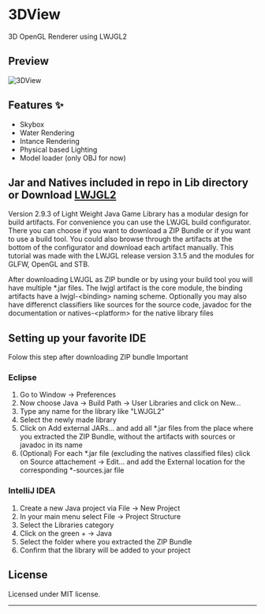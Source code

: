 # 3DView

3D OpenGL Renderer using LWJGL2

## Preview

![3DView](https://github.com/BUMBAIYA/3DView/assets/85615075/48380edb-e307-4f50-a5eb-5a2360dd48d4)

## Features ✨

- Skybox
- Water Rendering
- Intance Rendering
- Physical based Lighting
- Model loader (only OBJ for now)

## Jar and Natives included in repo in Lib directory or Download [LWJGL2](https://legacy.lwjgl.org/download.php.html)

Version 2.9.3 of Light Weight Java Game Library has a modular design for build artifacts. For convenience you can use the LWJGL build configurator. There you can choose if you want to download a ZIP Bundle or if you want to use a build tool. You could also browse through the artifacts at the bottom of the configurator and download each artifact manually.
This tutorial was made with the LWJGL release version 3.1.5 and the modules for GLFW, OpenGL and STB.

After downloading LWJGL as ZIP bundle or by using your build tool you will have multiple *.jar files. The lwjgl artifact is the core module, the binding artifacts have a lwjgl-\<binding> naming scheme. Optionally you may also have differenct classifiers like sources for the source code, javadoc for the documentation or natives-\<platform> for the native library files

## Setting up your favorite IDE

Folow this step after downloading ZIP bundle
Important

### Eclipse

1. Go to Window -> Preferences
2. Now choose Java -> Build Path -> User Libraries and click on New...
3. Type any name for the library like "LWJGL2"
4. Select the newly made library
5. Click on Add external JARs... and add all *.jar files from the place where you extracted the ZIP Bundle, without the artifacts with sources or javadoc in its name
6. (Optional) For each \*.jar file (excluding the natives classified files) click on Source attachement -> Edit... and add the External location for the corresponding *-sources.jar file

### IntelliJ IDEA

1. Create a new Java project via File -> New Project
2. In your main menu select File -> Project Structure
3. Select the Libraries category
4. Click on the green + -> Java
5. Select the folder where you extracted the ZIP Bundle
6. Confirm that the library will be added to your project

## License

Licensed under MIT license.

---
